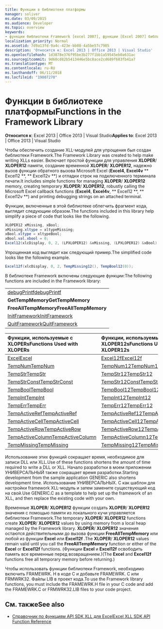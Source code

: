 ```yaml
---
title: Функции в библиотеке платформы
manager: soliver
ms.date: 03/09/2015
ms.audience: Developer
ms.topic: overview
keywords:
- функции библиотеки Framework [excel 2007], функции [Excel 2007] библиотеки Framework
localization_priority: Normal
ms.assetid: 7d9a13fd-9a4c-423e-bb08-4a5be57c7905
description: 'Относится к: Excel 2013 | Office 2013 | Visual Studio'
ms.openlocfilehash: 1d3878e376f95be3b277f1bb1a59545eb0a631ac
ms.sourcegitcommit: 9d60cd82b5413446e5bc8ace2cd689f683fb41a7
ms.translationtype: MT
ms.contentlocale: ru-RU
ms.lasthandoff: 06/11/2018
ms.locfileid: "19807270"
---
```

# <a name="functions-in-the-framework-library"></a><span data-ttu-id="44ac5-104">Функции в библиотеке платформы</span><span class="sxs-lookup"><span data-stu-id="44ac5-104">Functions in the Framework Library</span></span>

<span data-ttu-id="44ac5-105">**Относится к**: Excel 2013 | Office 2013 | Visual Studio</span><span class="sxs-lookup"><span data-stu-id="44ac5-105">**Applies to**: Excel 2013 | Office 2013 | Visual Studio</span></span> 
  
<span data-ttu-id="44ac5-106">Чтобы обеспечить создание XLL-модулей для упрощения был создан библиотеки Framework.</span><span class="sxs-lookup"><span data-stu-id="44ac5-106">The Framework Library was created to help make writing XLLs easier.</span></span> <span data-ttu-id="44ac5-107">Включает простой функции для управления **XLOPER**/ **XLOPER12** памяти, создание временной **XLOPER**/ **XLOPER12**, надежно вызов функции обратного вызова Microsoft Excel (**Excel4**, **Excel4v** ** Excel12 **, ** Excel12v **) и отладки строк на подключенного терминала печати.</span><span class="sxs-lookup"><span data-stu-id="44ac5-107">It includes simple functions for managing **XLOPER**/ **XLOPER12** memory, creating temporary **XLOPER**/ **XLOPER12**, robustly calling the Microsoft Excel callback functions (**Excel4**, **Excel4v**, ** Excel12 **, ** Excel12v **) and printing debugging strings on an attached terminal.</span></span>
  
<span data-ttu-id="44ac5-108">Функции, включенные в этой библиотеке облегчить фрагмент кода, выглядит следующим образом.</span><span class="sxs-lookup"><span data-stu-id="44ac5-108">The functions included in this library help simplify a piece of code that looks like the following.</span></span>
  
```cs
XLOPER12 xMissing, xBool;
xMissing.xltype = xltypeMissing;
xBool.xltype = xltypeBool;
xBool.val.xbool = 0;
Excel12(xlcDisplay, 0, 2, (LPXLOPER12) &xMissing, (LPXLOPER12) &xBool);
```

<span data-ttu-id="44ac5-109">Упрощенная код выглядит как следующий пример.</span><span class="sxs-lookup"><span data-stu-id="44ac5-109">The simplified code looks like the following example.</span></span>
  
```cs
Excel12f(xlcDisplay, 0, 2, TempMissing12(), TempBool12(0));
```

<span data-ttu-id="44ac5-110">В библиотеке Framework включены следующие функции:</span><span class="sxs-lookup"><span data-stu-id="44ac5-110">The following functions are included in the Framework library:</span></span>
  
||
|:-----|
|[<span data-ttu-id="44ac5-111">debugPrintf</span><span class="sxs-lookup"><span data-stu-id="44ac5-111">debugPrintf</span></span>](debugprintf.md) <br/> |
|<span data-ttu-id="44ac5-112">**GetTempMemory**</span><span class="sxs-lookup"><span data-stu-id="44ac5-112">**GetTempMemory**</span></span> <br/> |
|<span data-ttu-id="44ac5-113">**FreeAllTempMemory**</span><span class="sxs-lookup"><span data-stu-id="44ac5-113">**FreeAllTempMemory**</span></span> <br/> |
|[<span data-ttu-id="44ac5-114">InitFramework</span><span class="sxs-lookup"><span data-stu-id="44ac5-114">InitFramework</span></span>](initframework.md) <br/> |
|[<span data-ttu-id="44ac5-115">QuitFramework</span><span class="sxs-lookup"><span data-stu-id="44ac5-115">QuitFramework</span></span>](quitframework.md) <br/> |
   
|<span data-ttu-id="44ac5-116">**Функции, используемые с XLOPERs**</span><span class="sxs-lookup"><span data-stu-id="44ac5-116">**Functions Used with XLOPERs**</span></span>|<span data-ttu-id="44ac5-117">**Функции, используемые с XLOPER12s**</span><span class="sxs-lookup"><span data-stu-id="44ac5-117">**Functions Used with XLOPER12s**</span></span>|
|:-----|:-----|
|[<span data-ttu-id="44ac5-118">Excel</span><span class="sxs-lookup"><span data-stu-id="44ac5-118">Excel</span></span>](excel-excel12f.md) <br/> |[<span data-ttu-id="44ac5-119">Excel12f</span><span class="sxs-lookup"><span data-stu-id="44ac5-119">Excel12f</span></span>](excel-excel12f.md) <br/> |
|[<span data-ttu-id="44ac5-120">TempNum</span><span class="sxs-lookup"><span data-stu-id="44ac5-120">TempNum</span></span>](tempnum-tempnum12.md) <br/> |[<span data-ttu-id="44ac5-121">TempNum12</span><span class="sxs-lookup"><span data-stu-id="44ac5-121">TempNum12</span></span>](tempnum-tempnum12.md) <br/> |
|[<span data-ttu-id="44ac5-122">TempStr</span><span class="sxs-lookup"><span data-stu-id="44ac5-122">TempStr</span></span>](tempstr.md) <br/> |[<span data-ttu-id="44ac5-123">TempStr12</span><span class="sxs-lookup"><span data-stu-id="44ac5-123">TempStr12</span></span>](tempstrconst-tempstr12.md) <br/> |
|[<span data-ttu-id="44ac5-124">TempStrConst</span><span class="sxs-lookup"><span data-stu-id="44ac5-124">TempStrConst</span></span>](tempstrconst-tempstr12.md) <br/> |[<span data-ttu-id="44ac5-125">TempStr12Const</span><span class="sxs-lookup"><span data-stu-id="44ac5-125">TempStr12Const</span></span>](tempstrconst-tempstr12.md) <br/> |
|[<span data-ttu-id="44ac5-126">TempBool</span><span class="sxs-lookup"><span data-stu-id="44ac5-126">TempBool</span></span>](tempbool-tempbool12.md) <br/> |[<span data-ttu-id="44ac5-127">TempBool12</span><span class="sxs-lookup"><span data-stu-id="44ac5-127">TempBool12</span></span>](tempbool-tempbool12.md) <br/> |
|[<span data-ttu-id="44ac5-128">TempInt</span><span class="sxs-lookup"><span data-stu-id="44ac5-128">TempInt</span></span>](tempint-tempint12.md) <br/> |[<span data-ttu-id="44ac5-129">TempInt12</span><span class="sxs-lookup"><span data-stu-id="44ac5-129">TempInt12</span></span>](tempint-tempint12.md) <br/> |
|[<span data-ttu-id="44ac5-130">TempErr</span><span class="sxs-lookup"><span data-stu-id="44ac5-130">TempErr</span></span>](temperr-temperr12.md) <br/> |[<span data-ttu-id="44ac5-131">TempErr12</span><span class="sxs-lookup"><span data-stu-id="44ac5-131">TempErr12</span></span>](temperr-temperr12.md) <br/> |
|[<span data-ttu-id="44ac5-132">TempActiveRef</span><span class="sxs-lookup"><span data-stu-id="44ac5-132">TempActiveRef</span></span>](tempactiveref-tempactiveref12.md) <br/> |[<span data-ttu-id="44ac5-133">TempActiveRef12</span><span class="sxs-lookup"><span data-stu-id="44ac5-133">TempActiveRef12</span></span>](tempactiveref-tempactiveref12.md) <br/> |
|[<span data-ttu-id="44ac5-134">TempActiveCell</span><span class="sxs-lookup"><span data-stu-id="44ac5-134">TempActiveCell</span></span>](tempactivecell-tempactivecell12.md) <br/> |[<span data-ttu-id="44ac5-135">TempActiveCell12</span><span class="sxs-lookup"><span data-stu-id="44ac5-135">TempActiveCell12</span></span>](tempactivecell-tempactivecell12.md) <br/> |
|[<span data-ttu-id="44ac5-136">TempActiveRow</span><span class="sxs-lookup"><span data-stu-id="44ac5-136">TempActiveRow</span></span>](tempactiverow-tempactiverow12.md) <br/> |[<span data-ttu-id="44ac5-137">TempActiveRow12</span><span class="sxs-lookup"><span data-stu-id="44ac5-137">TempActiveRow12</span></span>](tempactiverow-tempactiverow12.md) <br/> |
|[<span data-ttu-id="44ac5-138">TempActiveColumn</span><span class="sxs-lookup"><span data-stu-id="44ac5-138">TempActiveColumn</span></span>](tempactivecolumn-tempactivecolumn12.md) <br/> |[<span data-ttu-id="44ac5-139">TempActiveColumn12</span><span class="sxs-lookup"><span data-stu-id="44ac5-139">TempActiveColumn12</span></span>](tempactivecolumn-tempactivecolumn12.md) <br/> |
|[<span data-ttu-id="44ac5-140">TempMissing</span><span class="sxs-lookup"><span data-stu-id="44ac5-140">TempMissing</span></span>](tempmissing-tempmissing12.md) <br/> |[<span data-ttu-id="44ac5-141">TempMissing12</span><span class="sxs-lookup"><span data-stu-id="44ac5-141">TempMissing12</span></span>](tempmissing-tempmissing12.md) <br/> |
   
<span data-ttu-id="44ac5-142">Использование этих функций сокращает время, необходимое для записи DLL или XLL.</span><span class="sxs-lookup"><span data-stu-id="44ac5-142">Use of these functions shortens the amount of time required to write a DLL or XLL.</span></span> <span data-ttu-id="44ac5-143">Начало разработки в моем приложении УНИВЕРСАЛЬНЫЙ также сокращает время разработки.</span><span class="sxs-lookup"><span data-stu-id="44ac5-143">Starting development from the sample application GENERIC also shortens development time.</span></span> <span data-ttu-id="44ac5-144">Использование УНИВЕРСАЛЬНЫХ. C как шаблон для настройки framework XLL-модуль и затем замените существующий код на свой.</span><span class="sxs-lookup"><span data-stu-id="44ac5-144">Use GENERIC.C as a template to help set up the framework of an XLL, and then replace the existing code with your own.</span></span>
  
<span data-ttu-id="44ac5-145">Временные **XLOPER**/ **XLOPER12** функции создать **XLOPER**/ **XLOPER12** значения с помощью памяти из локального кучи управляется библиотеки Framework.</span><span class="sxs-lookup"><span data-stu-id="44ac5-145">The temporary **XLOPER**/ **XLOPER12** functions create **XLOPER**/ **XLOPER12** values by using memory from a local heap managed by the Framework library.</span></span> <span data-ttu-id="44ac5-146">**XLOPER**/ **XLOPER12** значения остаются действительными до вызова функции **FreeAllTempMemory** или любой из функции **Excel** или **Excel12f** .</span><span class="sxs-lookup"><span data-stu-id="44ac5-146">The **XLOPER**/ **XLOPER12** values remain valid until you call the **FreeAllTempMemory** function or either of the **Excel** or **Excel12f** functions.</span></span> <span data-ttu-id="44ac5-147">(Функции **Excel** и **Excel12f** освободить память все временные перед возвращением.)</span><span class="sxs-lookup"><span data-stu-id="44ac5-147">(The **Excel** and **Excel12f** functions free all temporary memory before returning.)</span></span> 
  
<span data-ttu-id="44ac5-148">Чтобы использовать функции библиотеки Framework, необходимо включить FRAMEWRK. H в коде C и добавьте FRAMEWRK. C или FRMWRK32. Файлы LIB в проект кода.</span><span class="sxs-lookup"><span data-stu-id="44ac5-148">To use the Framework library functions, you must include the FRAMEWRK.H file in your C code and add the FRAMEWRK.C or FRMWRK32.LIB files to your code project.</span></span>
  
## <a name="see-also"></a><span data-ttu-id="44ac5-149">См. также</span><span class="sxs-lookup"><span data-stu-id="44ac5-149">See also</span></span>

- [<span data-ttu-id="44ac5-150">Справочник по функциям API SDK XLL для Excel</span><span class="sxs-lookup"><span data-stu-id="44ac5-150">Excel XLL SDK API Function Reference</span></span>](excel-xll-sdk-api-function-reference.md)

